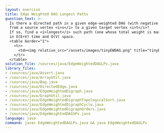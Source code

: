 ```yaml
---
layout: exercise
title: Edge Weighted DAG Longest Paths
question_text: >-
  Is there a directed path in a given edge-weighted DAG (with negative edges allowed)
  from a source vertex <i>s</i> to a given target vertex <i>t</i>?
  If so, find a <i>longest</i> such path (one whose total weight is maximal)
  in O(E+V) time and O(V) space.
  <table border="1">
    <tr>
      <td><img relative_src="/assets/images/tinyEWDAG.png" title="tinyEWDAG"></td>
    </tr>
  </table>
solution_file: /sources/java/EdgeWeightedDAGLPs.java
library_files:
- /sources/java/Assert.java
- /sources/java/ArrayUtil.java
- /sources/java/Bag.java
- /sources/java/DirectedEdge.java
- /sources/java/EdgeWeightedDigraph.java
- /sources/java/GraphUtil.java
- /sources/java/EdgeWeightedDigraphTopologicalSort.java
- /sources/java/EdgeWeightedDigraphCycle.java
- /sources/java/EdgeWeightedDigraphOrders.java
- /sources/java/EdgeWeightedDAGSPs.java
language: java
command: javac EdgeWeightedDAGLPs.java && java EdgeWeightedDAGLPs
---
```

